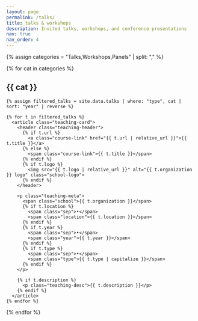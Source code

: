 ```yaml
---
layout: page
permalink: /talks/
title: talks & workshops
description: Invited talks, workshops, and conference presentations
nav: true
nav_order: 4
---
```


<section class="teaching-section">

  {% assign categories = "Talks,Workshops,Panels" | split: "," %}

  {% for cat in categories %}
    <h1>{{ cat }}</h1>

    {% assign filtered_talks = site.data.talks | where: "type", cat | sort: "year" | reverse %}

    {% for t in filtered_talks %}
      <article class="teaching-card">
        <header class="teaching-header">
          {% if t.url %}
            <a class="course-link" href="{{ t.url | relative_url }}">{{ t.title }}</a>
          {% else %}
            <span class="course-link">{{ t.title }}</span>
          {% endif %}
          {% if t.logo %}
            <img src="{{ t.logo | relative_url }}" alt="{{ t.organization }} logo" class="school-logo">
          {% endif %}
        </header>

        <p class="teaching-meta">
          <span class="school">{{ t.organization }}</span>
          {% if t.location %}
            <span class="sep">•</span>
            <span class="location">{{ t.location }}</span>
          {% endif %}
          {% if t.year %}
            <span class="sep">•</span>
            <span class="year">{{ t.year }}</span>
          {% endif %}
          {% if t.type %}
            <span class="sep">•</span>
            <span class="type">{{ t.type | capitalize }}</span>
          {% endif %}
        </p>

        {% if t.description %}
          <p class="teaching-desc">{{ t.description }}</p>
        {% endif %}
      </article>
    {% endfor %}

  {% endfor %}
</section>
